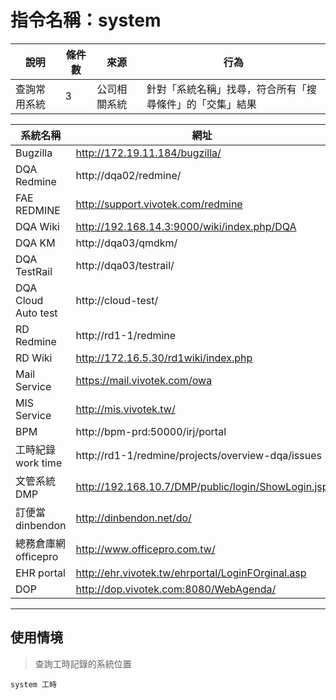 # 指令名稱：system

| 說明 | 條件數 | 來源 | 行為 |
| --- | --- | --- | --- |
| 查詢常用系統 | 3 | 公司相關系統 | 針對「系統名稱」找尋，符合所有「搜尋條件」的「交集」結果|

| 系統名稱 | 網址 | 
| --- | --- | 
|Bugzilla | http://172.19.11.184/bugzilla/
|DQA Redmine | http://dqa02/redmine/
|FAE REDMINE | http://support.vivotek.com/redmine
|DQA Wiki | http://192.168.14.3:9000/wiki/index.php/DQA
|DQA KM | http://dqa03/qmdkm/|
|DQA TestRail | http://dqa03/testrail/
|DQA Cloud Auto test | http://cloud-test/
|RD Redmine | http://rd1-1/redmine
|RD Wiki | http://172.16.5.30/rd1wiki/index.php
|Mail Service | https://mail.vivotek.com/owa
|MIS Service | http://mis.vivotek.tw/
|BPM | http://bpm-prd:50000/irj/portal
|工時紀錄 work time | http://rd1-1/redmine/projects/overview-dqa/issues
|文管系統 DMP | http://192.168.10.7/DMP/public/login/ShowLogin.jsp
|訂便當 dinbendon | http://dinbendon.net/do/
|總務倉庫網 officepro | http://www.officepro.com.tw/
|EHR portal | http://ehr.vivotek.tw/ehrportal/LoginFOrginal.asp
|DOP | http://dop.vivotek.com:8080/WebAgenda/
---

## 使用情境

> 查詢工時記錄的系統位置

```
system 工時
```










